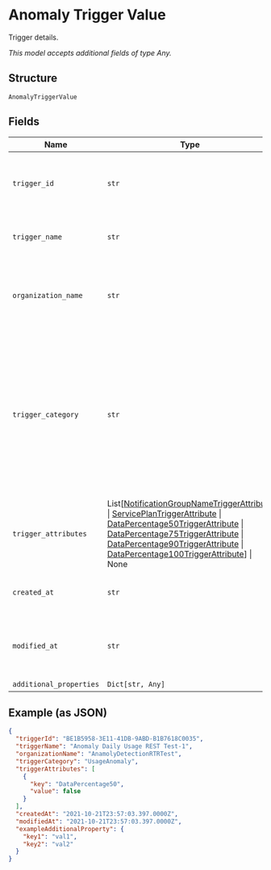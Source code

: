 
# Anomaly Trigger Value

Trigger details.

*This model accepts additional fields of type Any.*

## Structure

`AnomalyTriggerValue`

## Fields

| Name | Type | Tags | Description |
|  --- | --- | --- | --- |
| `trigger_id` | `str` | Optional | The system assigned name of the trigger being updated. |
| `trigger_name` | `str` | Optional | The user defined name of the trigger. |
| `organization_name` | `str` | Optional | The user assigned name of the organization associated with the trigger. |
| `trigger_category` | `str` | Optional | This is the value to use in the request body to detect anomalous behaivior. The values in this table will only be relevant when this parameter is set to this value. |
| `trigger_attributes` | List[[NotificationGroupNameTriggerAttribute](../../doc/models/notification-group-name-trigger-attribute.md) \| [ServicePlanTriggerAttribute](../../doc/models/service-plan-trigger-attribute.md) \| [DataPercentage50TriggerAttribute](../../doc/models/data-percentage-50-trigger-attribute.md) \| [DataPercentage75TriggerAttribute](../../doc/models/data-percentage-75-trigger-attribute.md) \| [DataPercentage90TriggerAttribute](../../doc/models/data-percentage-90-trigger-attribute.md) \| [DataPercentage100TriggerAttribute](../../doc/models/data-percentage-100-trigger-attribute.md)] \| None | Optional | Additional details and keys for the trigger. |
| `created_at` | `str` | Optional | Timestamp for whe the trigger was created. |
| `modified_at` | `str` | Optional | Timestamp for the most recent time the trigger was modified. |
| `additional_properties` | `Dict[str, Any]` | Optional | - |

## Example (as JSON)

```json
{
  "triggerId": "BE1B5958-3E11-41DB-9ABD-B1B7618C0035",
  "triggerName": "Anomaly Daily Usage REST Test-1",
  "organizationName": "AnamolyDetectionRTRTest",
  "triggerCategory": "UsageAnomaly",
  "triggerAttributes": [
    {
      "key": "DataPercentage50",
      "value": false
    }
  ],
  "createdAt": "2021-10-21T23:57:03.397.0000Z",
  "modifiedAt": "2021-10-21T23:57:03.397.0000Z",
  "exampleAdditionalProperty": {
    "key1": "val1",
    "key2": "val2"
  }
}
```

